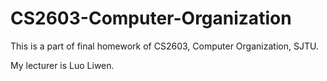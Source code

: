# CS2603-Computer-Organization
This is a part of final homework of CS2603, Computer Organization, SJTU.

My lecturer is Luo Liwen.
